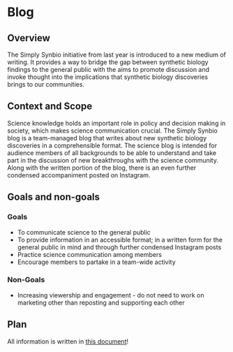 # Blog
## Overview
The Simply Synbio initiative from last year is introduced to a new medium of writing. It provides a way to bridge the gap between synthetic biology findings to the general public with the aims to promote discussion and invoke thought into the implications that synthetic biology discoveries brings to our communities. 
## Context and Scope
Science knowledge holds an important role in policy and decision making in society, which makes science communication crucial. The Simply Synbio blog is a team-managed blog that writes about new synthetic biology discoveries in a comprehensible format. The science blog is intended for audience members of all backgrounds to be able to understand and take part in the discussion of new breakthroughs with the science community. Along with the written portion of the blog, there is an even further condensed accompaniment posted on Instagram. 
## Goals and non-goals
### Goals 
* To communicate science to the general public
* To provide information in an accessible format; in a written form for the general public in mind and through further condensed Instagram posts 
* Practice science communication among members 
* Encourage members to partake in a team-wide activity 

### Non-Goals 
* Increasing viewership and engagement - do not need to work on marketing other than reposting and supporting each other

## Plan
All information is written in [this document](https://docs.google.com/document/d/1-8aSKSGI76kBacukW1unSoVD9LehKRr7WmXuYSvquNM/edit)! 
